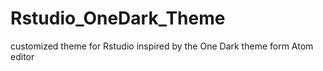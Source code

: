 # Rstudio_OneDark_Theme
customized theme for Rstudio inspired by the One Dark theme form Atom editor

